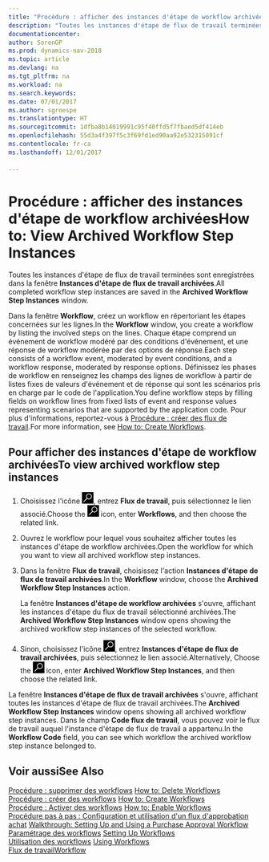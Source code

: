 ```yaml
---
title: "Procédure : afficher des instances d'étape de workflow archivées"
description: "Toutes les instances d'étape de flux de travail terminées sont enregistrées dans la fenêtre **Instances d'étape de flux de travail archivées**."
documentationcenter: 
author: SorenGP
ms.prod: dynamics-nav-2018
ms.topic: article
ms.devlang: na
ms.tgt_pltfrm: na
ms.workload: na
ms.search.keywords: 
ms.date: 07/01/2017
ms.author: sgroespe
ms.translationtype: HT
ms.sourcegitcommit: 1dfba8b14019991c95f40ffd5f7fbaed5df414eb
ms.openlocfilehash: 55d3a4f397f5c3f69fd1ed90aa92e532315091cf
ms.contentlocale: fr-ca
ms.lasthandoff: 12/01/2017

---
```

# <a name="how-to-view-archived-workflow-step-instances"></a><span data-ttu-id="1874f-103">Procédure : afficher des instances d'étape de workflow archivées</span><span class="sxs-lookup"><span data-stu-id="1874f-103">How to: View Archived Workflow Step Instances</span></span>
<span data-ttu-id="1874f-104">Toutes les instances d'étape de flux de travail terminées sont enregistrées dans la fenêtre **Instances d'étape de flux de travail archivées**.</span><span class="sxs-lookup"><span data-stu-id="1874f-104">All completed workflow step instances are saved in the **Archived Workflow Step Instances** window.</span></span>  

 <span data-ttu-id="1874f-105">Dans la fenêtre **Workflow**, créez un workflow en répertoriant les étapes concernées sur les lignes.</span><span class="sxs-lookup"><span data-stu-id="1874f-105">In the **Workflow** window, you create a workflow by listing the involved steps on the lines.</span></span> <span data-ttu-id="1874f-106">Chaque étape comprend un événement de workflow modéré par des conditions d'événement, et une réponse de workflow modérée par des options de réponse.</span><span class="sxs-lookup"><span data-stu-id="1874f-106">Each step consists of a workflow event, moderated by event conditions, and a workflow response, moderated by response options.</span></span> <span data-ttu-id="1874f-107">Définissez les phases de workflow en renseignez les champs des lignes de workflow à partir de listes fixes de valeurs d'événement et de réponse qui sont les scénarios pris en charge par le code de l'application.</span><span class="sxs-lookup"><span data-stu-id="1874f-107">You define workflow steps by filling fields on workflow lines from fixed lists of event and response values representing scenarios that are supported by the application code.</span></span> <span data-ttu-id="1874f-108">Pour plus d'informations, reportez\-vous à [Procédure : créer des flux de travail](across-how-to-create-workflows.md).</span><span class="sxs-lookup"><span data-stu-id="1874f-108">For more information, see [How to: Create Workflows](across-how-to-create-workflows.md).</span></span>  

## <a name="to-view-archived-workflow-step-instances"></a><span data-ttu-id="1874f-109">Pour afficher des instances d'étape de workflow archivées</span><span class="sxs-lookup"><span data-stu-id="1874f-109">To view archived workflow step instances</span></span>  
1.  <span data-ttu-id="1874f-110">Choisissez l'icône ![Page ou rapport pour la recherche](media/ui-search/search_small.png "icône Page ou rapport pour la recherche"), entrez **Flux de travail**, puis sélectionnez le lien associé.</span><span class="sxs-lookup"><span data-stu-id="1874f-110">Choose the ![Search for Page or Report](media/ui-search/search_small.png "Search for Page or Report icon") icon, enter **Workflows**, and then choose the related link.</span></span>  
2.  <span data-ttu-id="1874f-111">Ouvrez le workflow pour lequel vous souhaitez afficher toutes les instances d'étape de workflow archivées.</span><span class="sxs-lookup"><span data-stu-id="1874f-111">Open the workflow for which you want to view all archived workflow step instances.</span></span>  
3.  <span data-ttu-id="1874f-112">Dans la fenêtre **Flux de travail**, choisissez l'action **Instances d'étape de flux de travail archivées**.</span><span class="sxs-lookup"><span data-stu-id="1874f-112">In the **Workflow** window, choose the **Archived Workflow Step Instances** action.</span></span>  

    <span data-ttu-id="1874f-113">La fenêtre **Instances d'étape de workflow archivées** s'ouvre, affichant les instances d'étape du flux de travail sélectionné archivées.</span><span class="sxs-lookup"><span data-stu-id="1874f-113">The **Archived Workflow Step Instances** window opens showing the archived workflow step instances of the selected workflow.</span></span>  
4.  <span data-ttu-id="1874f-114">Sinon, choisissez l'icône ![Page ou rapport pour la recherche](media/ui-search/search_small.png "icône Page ou rapport pour la recherche"), entrez **Instances d'étape de flux de travail archivées**, puis sélectionnez le lien associé.</span><span class="sxs-lookup"><span data-stu-id="1874f-114">Alternatively, Choose the ![Search for Page or Report](media/ui-search/search_small.png "Search for Page or Report icon") icon, enter **Archived Workflow Step Instances**, and then choose the related link.</span></span>  

<span data-ttu-id="1874f-115">La fenêtre **Instances d'étape de flux de travail archivées** s'ouvre, affichant toutes les instances d'étape de flux de travail archivées.</span><span class="sxs-lookup"><span data-stu-id="1874f-115">The **Archived Workflow Step Instances** window opens showing all archived workflow step instances.</span></span> <span data-ttu-id="1874f-116">Dans le champ **Code flux de travail**, vous pouvez voir le flux de travail auquel l'instance d'étape de flux de travail a appartenu.</span><span class="sxs-lookup"><span data-stu-id="1874f-116">In the **Workflow Code** field, you can see which workflow the archived workflow step instance belonged to.</span></span>  

## <a name="see-also"></a><span data-ttu-id="1874f-117">Voir aussi</span><span class="sxs-lookup"><span data-stu-id="1874f-117">See Also</span></span>  
 <span data-ttu-id="1874f-118">[Procédure : supprimer des workflows](across-how-to-delete-workflows.md) </span><span class="sxs-lookup"><span data-stu-id="1874f-118">[How to: Delete Workflows](across-how-to-delete-workflows.md) </span></span>  
 <span data-ttu-id="1874f-119">[Procédure : créer des workflows](across-how-to-create-workflows.md) </span><span class="sxs-lookup"><span data-stu-id="1874f-119">[How to: Create Workflows](across-how-to-create-workflows.md) </span></span>  
 <span data-ttu-id="1874f-120">[Procédure : Activer des workflows](across-how-to-enable-workflows.md) </span><span class="sxs-lookup"><span data-stu-id="1874f-120">[How to: Enable Workflows](across-how-to-enable-workflows.md) </span></span>  
 <span data-ttu-id="1874f-121">[Procédure pas à pas : Configuration et utilisation d'un flux d'approbation achat](walkthrough-setting-up-and-using-a-purchase-approval-workflow.md) </span><span class="sxs-lookup"><span data-stu-id="1874f-121">[Walkthrough: Setting Up and Using a Purchase Approval Workflow](walkthrough-setting-up-and-using-a-purchase-approval-workflow.md) </span></span>  
 <span data-ttu-id="1874f-122">[Paramétrage des workflows](across-set-up-workflows.md) </span><span class="sxs-lookup"><span data-stu-id="1874f-122">[Setting Up Workflows](across-set-up-workflows.md) </span></span>  
 <span data-ttu-id="1874f-123">[Utilisation des workflows](across-use-workflows.md) </span><span class="sxs-lookup"><span data-stu-id="1874f-123">[Using Workflows](across-use-workflows.md) </span></span>  
 [<span data-ttu-id="1874f-124">Flux de travail</span><span class="sxs-lookup"><span data-stu-id="1874f-124">Workflow</span></span>](across-workflow.md)

